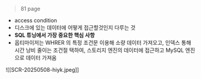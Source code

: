 > 81 page
- access condition
- 디스크에 있는 데이터에 어떻게 접근할것인지 다루는 것
- **SQL 튜닝에서 가장 중요한 핵심 사항**
- 옵티마이저는 WHRER 의 특정 조건문 이용해 소량 데이터 가져오고, 인덱스 통해 시간 낭비 줄이는 조건절 택하여, 스토리지 엔진의 데이터에 접근하고 MySQL 엔진으로 데이터 가져옴

![[SCR-20250508-hiyk.jpeg]]